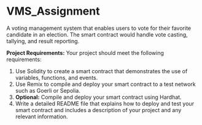 # VMS_Assignment
A voting management system that enables users to vote for their favorite candidate in an election. The smart contract would handle vote casting, tallying, and result reporting.

**Project Requirements:**
Your project should meet the following requirements:

1. Use Solidity to create a smart contract that demonstrates the use of variables, functions, and events.
2. Use Remix to compile and deploy your smart contract to a test network such as Goerli or Sepolia.
3. **Optional:** Compile and deploy your smart contract using Hardhat.
4. Write a detailed README file that explains how to deploy and test your smart contract and includes a description of your project and any relevant information.
